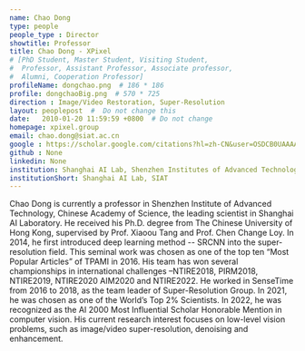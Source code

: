 ```yaml
---
name: Chao Dong
type: people
people_type : Director
showtitle: Professor
title: Chao Dong - XPixel
# [PhD Student, Master Student, Visiting Student,
#  Professor, Assistant Professor, Associate professor,
#  Alumni, Cooperation Professor]
profileName: dongchao.png  # 186 * 186
profile: dongchaoBig.png  # 570 * 725
direction : Image/Video Restoration, Super-Resolution
layout: peoplepost  #  Do not change this
date:   2010-01-20 11:59:59 +0800  # Do not change
homepage: xpixel.group
email: chao.dong@siat.ac.cn
google : https://scholar.google.com/citations?hl=zh-CN&user=OSDCB0UAAAAJ
github : None
linkedin: None
institution: Shanghai AI Lab, Shenzhen Institutes of Advanced Technology (SIAT), Chinese Academy of Sciences (CAS)
institutionShort: Shanghai AI Lab, SIAT
---
```


Chao Dong is currently a professor in Shenzhen Institute of Advanced Technology, Chinese Academy of Science, the leading scientist in Shanghai AI Laboratory. He received his Ph.D. degree from The Chinese University of Hong Kong, supervised by Prof. Xiaoou Tang and Prof. Chen Change Loy. In 2014, he first introduced deep learning method -- SRCNN into the super-resolution field. This seminal work was chosen as one of the top ten “Most Popular Articles” of TPAMI in 2016. His team has won several championships in international challenges –NTIRE2018, PIRM2018, NTIRE2019, NTIRE2020 AIM2020 and NTIRE2022. He worked in SenseTime from 2016 to 2018, as the team leader of Super-Resolution Group. In 2021, he was chosen as one of the World’s Top 2% Scientists. In 2022, he was recognized as the AI 2000 Most Influential Scholar Honorable Mention in computer vision. His current research interest focuses on low-level vision problems, such as image/video super-resolution, denoising and enhancement.
